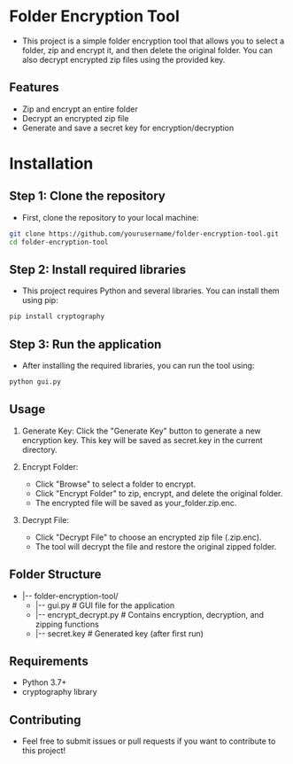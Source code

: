# Folder Encryption Tool

- This project is a simple folder encryption tool that allows you to select a folder, zip and encrypt it, and then delete the original folder. You can also decrypt encrypted zip files using the provided key.

## Features

- Zip and encrypt an entire folder
- Decrypt an encrypted zip file
- Generate and save a secret key for encryption/decryption

# Installation

## Step 1: Clone the repository

- First, clone the repository to your local machine:

 ```bash
git clone https://github.com/yourusername/folder-encryption-tool.git
cd folder-encryption-tool
 ```
## Step 2: Install required libraries

- This project requires Python and several libraries. You can install them using pip:

 ```bash
pip install cryptography
```
## Step 3: Run the application

- After installing the required libraries, you can run the tool using:

 ```bash
python gui.py
```
## Usage

1) Generate Key: Click the "Generate Key" button to generate a new encryption key. This key will be saved as secret.key in the current directory.

2) Encrypt Folder:

    - Click "Browse" to select a folder to encrypt.
    - Click "Encrypt Folder" to zip, encrypt, and delete the original folder.
    - The encrypted file will be saved as your_folder.zip.enc.
3) Decrypt File:

    - Click "Decrypt File" to choose an encrypted zip file (.zip.enc).
    - The tool will decrypt the file and restore the original zipped folder.

## Folder Structure

- |-- folder-encryption-tool/
   - |-- gui.py          # GUI file for the application
   - |-- encrypt_decrypt.py  # Contains encryption, decryption, and zipping functions
   - |-- secret.key      # Generated key (after first run)

## Requirements

- Python 3.7+
- cryptography library

## Contributing
- Feel free to submit issues or pull requests if you want to contribute to this project!




